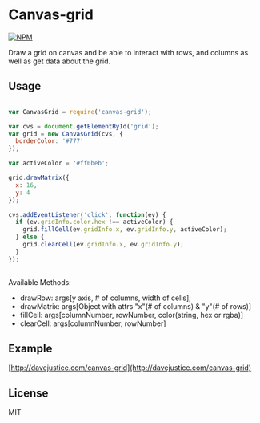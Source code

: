# Canvas-grid

[![NPM](https://nodei.co/npm/canvas-grid.png?downloads=true)](https://npmjs.org/package/canvas-grid)

Draw a grid on canvas and be able to interact with rows, and columns as well as
get data about the grid.

## Usage

``` javascript

var CanvasGrid = require('canvas-grid');

var cvs = document.getElementById('grid');
var grid = new CanvasGrid(cvs, {
  borderColor: '#777'
});

var activeColor = '#ff0beb';

grid.drawMatrix({
  x: 16,
  y: 4
});

cvs.addEventListener('click', function(ev) {
  if (ev.gridInfo.color.hex !== activeColor) {
    grid.fillCell(ev.gridInfo.x, ev.gridInfo.y, activeColor);
  } else {
    grid.clearCell(ev.gridInfo.x, ev.gridInfo.y);
  }
});
  
```
Available Methods:
* drawRow: args[y axis, # of columns, width of cells];
* drawMatrix: args[Object with attrs "x"(# of columns) & "y"(# of rows)]
* fillCell: args[columnNumber, rowNumber, color(string, hex or rgba)]
* clearCell: args[columnNumber, rowNumber]

## Example
[http://davejustice.com/canvas-grid](http://davejustice.com/canvas-grid)

## License
MIT
